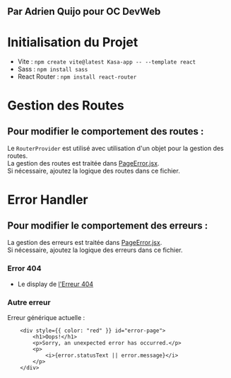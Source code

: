 ## Par Adrien Quijo pour OC DevWeb

# Initialisation du Projet 
- Vite : `npm create vite@latest Kasa-app -- --template react`
- Sass : `npm install sass`
- React Router : `npm install react-router`
# Gestion des Routes
## Pour modifier le comportement des routes :
Le `RouterProvider` est utilisé avec utilisation d'un objet pour la gestion des routes. <br>
La gestion des routes est traitée dans [PageError.jsx](src/pages/Error/PageError.jsx).<br>
Si nécessaire, ajoutez la logique des routes dans ce fichier.

# Error Handler
## Pour modifier le comportement des erreurs :
La gestion des erreurs est traitée dans [PageError.jsx](src/pages/Error/PageError.jsx).<br>
Si nécessaire, ajoutez la logique des erreurs dans ce fichier.

### Error 404
- Le display de [l'Erreur 404](src/pages/Error/404/Error404.jsx)
### Autre erreur ###
Erreur générique actuelle : <br>
``` 
    <div style={{ color: "red" }} id="error-page">
        <h1>Oops!</h1>
        <p>Sorry, an unexpected error has occurred.</p>
        <p>
            <i>{error.statusText || error.message}</i>
        </p>
    </div>
